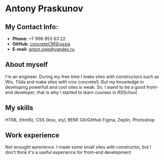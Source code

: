 # Antony Praskunov
## My Contact Info:

* **Phone:** +7 996 953 63 22
* **GitHub:** [concreteCMSrussia](https://github.com/concreteCMSrussia/)
* **E-mail:** [anton.swp@yandex.ru](anton.swp@yandex.ru)

## About myself
I'm an engineer. During my free time I make sites with constructors such as Wix, Tilda and make sites with cms concrete5.
But my knowledge in developing powerfull and cool sites is weak. So, I wand to be a good front-end developer, that is why I started to learn courses in _RSSchool_

## My skills
HTML (html5), CSS (less, styl, BEM)
Git/GitHub
Figma, Zeplin, Photoshop

## Work experience
Not enought eprerience. I made some small sites with constructor,  but I don't think it's a useful experience
for front-end development
